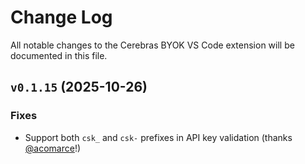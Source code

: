 # Change Log

All notable changes to the Cerebras BYOK VS Code extension will be documented in this file.

## `v0.1.15` (2025-10-26)

### Fixes
- Support both `csk_` and `csk-` prefixes in API key validation (thanks [@acomarce](https://github.com/acomarce)!)
